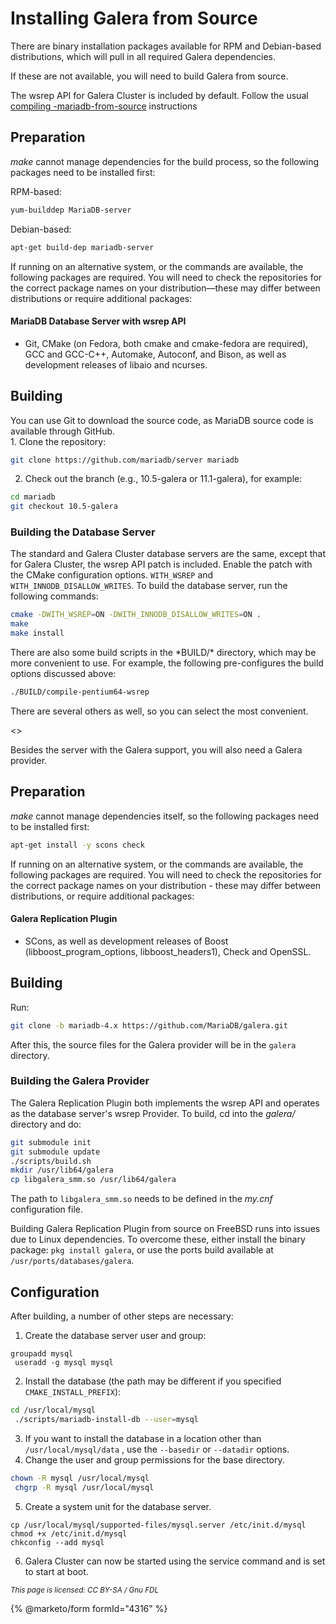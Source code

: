 # Installing Galera from Source

There are binary installation packages available for RPM and Debian-based distributions, which will pull in all required Galera dependencies.

If these are not available, you will need to build Galera from source.

The wsrep API for Galera Cluster is included by default. Follow the usual [compiling -mariadb-from-source](https://app.gitbook.com/s/SsmexDFPv2xG2OTyO5yV/server-management/install-and-upgrade-mariadb/installing-mariadb/compiling-mariadb-from-source) instructions

## Preparation

_make_ cannot manage dependencies for the build process, so the following packages need to be installed first:

RPM-based:

```bash
yum-builddep MariaDB-server
```

Debian-based:

```bash
apt-get build-dep mariadb-server
```

If running on an alternative system, or the commands are available, the following packages are required. You will need to check the repositories for the correct package names on your distribution—these may differ between distributions or require additional packages:

#### MariaDB Database Server with wsrep API

* Git, CMake (on Fedora, both cmake and cmake-fedora are required), GCC and GCC-C++, Automake, Autoconf, and Bison, as well as development releases of libaio and ncurses.

## Building

You can use Git to download the source code, as MariaDB source code is available through GitHub.\
1\. Clone the repository:

```bash
git clone https://github.com/mariadb/server mariadb
```

2. Check out the branch (e.g., 10.5-galera or 11.1-galera), for example:

```bash
cd mariadb
git checkout 10.5-galera
```

### Building the Database Server

The standard and Galera Cluster database servers are the same, except that for Galera Cluster, the wsrep API patch is included. Enable the patch with the CMake configuration options. `WITH_WSREP` and `WITH_INNODB_DISALLOW_WRITES`. To build the database server, run the following commands:

```bash
cmake -DWITH_WSREP=ON -DWITH_INNODB_DISALLOW_WRITES=ON .
make
make install
```

There are also some build scripts in the \*BUILD/\* directory, which may be more convenient to use. For example, the following pre-configures the build options discussed above:

```bash
./BUILD/compile-pentium64-wsrep
```

There are several others as well, so you can select the most convenient.

<>

Besides the server with the Galera support, you will also need a Galera provider.

## Preparation

_make_ cannot manage dependencies itself, so the following packages need to be installed first:

```bash
apt-get install -y scons check
```

If running on an alternative system, or the commands are available, the following packages are required. You will need to check the repositories for the correct package names on your distribution - these may differ between distributions, or require additional packages:

#### Galera Replication Plugin

* SCons, as well as development releases of Boost (libboost\_program\_options, libboost\_headers1), Check and OpenSSL.

## Building

Run:

```bash
git clone -b mariadb-4.x https://github.com/MariaDB/galera.git
```

After this, the source files for the Galera provider will be in the `galera` directory.

### Building the Galera Provider

The Galera Replication Plugin both implements the wsrep API and operates as the database server's wsrep Provider. To build, cd into the _galera/_ directory and do:

```bash
git submodule init
git submodule update
./scripts/build.sh
mkdir /usr/lib64/galera
cp libgalera_smm.so /usr/lib64/galera
```

The path to `libgalera_smm.so` needs to be defined in the _my.cnf_ configuration file.

Building Galera Replication Plugin from source on FreeBSD runs into issues due to Linux dependencies. To overcome these, either install the binary package: `pkg install galera`, or use the ports build available at `/usr/ports/databases/galera`.

## Configuration

After building, a number of other steps are necessary:

1. Create the database server user and group:

```
groupadd mysql
 useradd -g mysql mysql
```

2. Install the database (the path may be different if you specified `CMAKE_INSTALL_PREFIX`):

```bash
cd /usr/local/mysql
 ./scripts/mariadb-install-db --user=mysql
```

3. If you want to install the database in a location other than `/usr/local/mysql/data` , use the `--basedir` or `--datadir` options.
4. Change the user and group permissions for the base directory.

```bash
chown -R mysql /usr/local/mysql
 chgrp -R mysql /usr/local/mysql
```

5. Create a system unit for the database server.

```
cp /usr/local/mysql/supported-files/mysql.server /etc/init.d/mysql
chmod +x /etc/init.d/mysql
chkconfig --add mysql
```

6. Galera Cluster can now be started using the service command and is set to start at boot.

<sub>_This page is licensed: CC BY-SA / Gnu FDL_</sub>

{% @marketo/form formId="4316" %}
